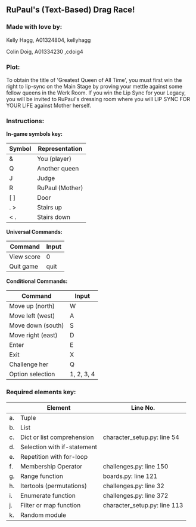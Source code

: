 ## RuPaul's (Text-Based) Drag Race!

### Made with love by:
Kelly Hagg, A01324804, kellyhagg

Colin Doig, A01334230 ,cdoig4

### Plot:
To obtain the title of 'Greatest Queen of All Time', you must
first win the 
right to lip-sync on the Main Stage by proving your
mettle against some fellow 
queens in the Werk Room. If you win the Lip Sync for
your Legacy, you will be 
invited to RuPaul's dressing room where you will LIP SYNC FOR YOUR LIFE
against Mother herself.


### Instructions:
**In-game symbols key:**

| Symbol | Representation  |
|--------|-----------------|
| &      | You (player)    |                
| Q      | Another queen   |
| J      | Judge           |
| R      | RuPaul (Mother) |
| [ ]    | Door            |
| . >    | Stairs up       |
| < .    | Stairs down     |


**Universal Commands:**

| Command    | Input |
|------------|------|
| View score | 0    |
| Quit game  | quit |

**Conditional Commands:**

| Command           | Input      |
|-------------------|------------|
| Move up (north)   | W          |
| Move left (west)  | A          |
| Move down (south) | S          |
| Move right (east) | D          |
| Enter             | E          |
| Exit              | X          |
| Challenge her     | Q          |
| Option selection  | 1, 2, 3, 4 |


### Required elements key:
|     | Element                     | Line No.                     |
|-----|-----------------------------|------------------------------|
| a.  | Tuple                       |                              |
| b.  | List                        |                              |
| c.  | Dict or list comprehension  | character_setup.py: line 54  |
| d.  | Selection with if-statement |                              |
| e.  | Repetition with for-loop    |                              |
| f.  | Membership Operator         | challenges.py: line 150      |
| g.  | Range function              | boards.py: line 121          |
| h.  | Itertools (permutations)    | challenges.py: line 32       |
| i.  | Enumerate function          | challenges.py: line 372      |
| j.  | Filter or map function      | character_setup.py: line 113 |
| k.  | Random module               |                              |

